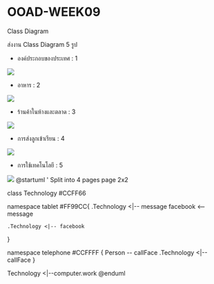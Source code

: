 # OOAD-WEEK09
Class Diagram

  ส่งงาน Class Diagram 5 รูป
   
* องค์ประกอบของประเทศ : 1

![](http://www.plantuml.com/plantuml/img/JOwn3eCm34JtV4L6El03J5ImTECNeX1Lbe9TsKub_XudYDBjzCvtlb4qi9OjkuaAAk-U-julJ5_0c7vmyCzr0mHH3Wg4tUFVKgEnOZ5-PLlH1BhVPF2IwHrQsensCTTEYEekSGwWJydjaxkbvPV4GlYQtPXmjTK7)

* อาหาร : 2

![](http://www.plantuml.com/plantuml/img/SoWkIImgAStDuNBBpqzHiAdHrLN80x9oKf44YZAJaRWPYRb9fKNfgKLS8E2GcfS2r0u0)

* ร้านค้าในห้างและตลาด : 3

![](http://www.plantuml.com/plantuml/img/ZP51JiCm44NNzIbyWTx0YagBw8e5Oe5OJf9fQddiiSPEgnHnTnoYAWOsxFv_u-y_bdSfW-JHarB9sH11mEkE82NzeJPxwDmWF8R-mCIYemrERHv4-Be0mRwSOkbH5l0QnORXA8ZXJzoO9-QcqMzdXFmZTf-qDABwh3P96GKvJn4FltTvHoA-Bat_2HYZIuakBO_M7mKcfPv176PjJDCKJNHNtvItMtt1F626bh2c0mZPhYOdcywrz_C3bojdosLiLpl1n9LrfqwlphjLHtkxmMfRQErBX89s6Fhvpxu0)

* การส่งลูกเข้าเรียน : 4

![](http://www.plantuml.com/plantuml/img/JP31RiCm28RlF0LIpr7VOEfQQRtijCkq8tM8RSM1p2QgedNlFYTTeqeS3DyF_FXGZB9DGm8eVPIHCWru8TVxh9EqJfDcV1MBtnEVCxFipvhQ9wrBLCfnQpYj3P-1oMudpT8blN8-fea1LYc-qH3JZBlCRJDpgXn4ZJ5nPwZTnZMJU0P42x5WZUuEhYI6fbX9uUKP62ywBwNYWce2bXQNaV2OrJIt5_od26CrIvuV-MwCqk_Vem-sdCRoeUtNwWj_wewxQMDoWVEM5vkgqfwu2r9FztCjBV4BSAW-wiV-0G00)


* การใช้เทคโนโลยี : 5

![](http://www.plantuml.com/plantuml/img/RP312i8m44Jl-nK37ZpLWqX1y20KSXRq1zAurj8q6veK5VNVJHL5fNlOovkP7NOTekvYtrgQOkjj7L6xA5Z0wue33Hlpyvp8M1q2TcoEJgnK5qoAGgay9tAwvU2rOKHTMewOABLS5iMLa6RsPLdTiWn975Bg4mA7v2j56gp-qBZvBNz9xZ_7sR8_YkDNCwKm5DXm5yG1oMkqjIefQIJtmrBa7pFI-ZvoDpj9rz2QtJvzwm40)
@startuml
' Split into 4 pages
page 2x2

class Technology #CCFF66

namespace tablet #FF99CC{
    .Technology <|-- message
      facebook <-- message
    
    .Technology <|-- facebook
    
}

namespace telephone #CCFFFF {
  Person  -- callFace
  .Technology <|-- callFace
}

Technology <|--computer.work
@enduml
